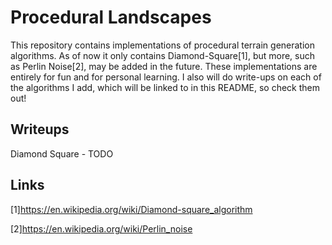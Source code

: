 # Procedural Landscapes

This repository contains implementations of procedural terrain generation algorithms. As of now
it only contains Diamond-Square[1], but more, such as Perlin Noise[2], may be added in the future.
These implementations are entirely for fun and for personal learning. I also will do write-ups on
each of the algorithms I add, which will be linked to in this README, so check them out!

## Writeups
Diamond Square - TODO

## Links


[1]https://en.wikipedia.org/wiki/Diamond-square_algorithm

[2]https://en.wikipedia.org/wiki/Perlin_noise